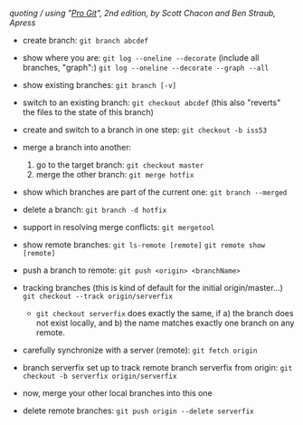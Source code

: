 _quoting / using "[Pro Git](https://git-scm.com/book/en/v2)", 2nd edition, by Scott Chacon and Ben Straub, Apress_

* create branch:
`git branch abcdef`

* show where you are:
`git log --oneline --decorate`
(include all branches, "graph":)
`git log --oneline --decorate --graph --all`

* show existing branches:
`git branch [-v]`

* switch to an existing branch:
`git checkout abcdef` (this also "reverts" the files to the state of this branch)

* create and switch to a branch in one step:
`git checkout -b iss53`

* merge a branch into another:
  1. go to the target branch: `git checkout master`
  2. merge the other branch: `git merge hotfix`

* show which branches are part of the current one:
`git branch --merged`

* delete a branch:
`git branch -d hotfix`

* support in resolving merge conflicts:
`git mergetool`

* show remote branches:
`git ls-remote [remote]`
`git remote show [remote]`

* push a branch to remote:
`git push <origin> <branchName>`

* tracking branches (this is kind of default for the initial origin/master...)
`git checkout --track origin/serverfix`
  * `git checkout serverfix` does exactly the same, if a) the branch does not exist locally, and b) the name matches exactly one branch on any remote.

* carefully synchronize with a server (remote):
`git fetch origin`
* branch serverfix set up to track remote branch serverfix from origin:
`git checkout -b serverfix origin/serverfix`
* now, merge your other local branches into this one

* delete remote branches:
`git push origin --delete serverfix`
